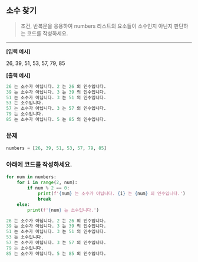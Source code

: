 ## 소수 찾기

> 조건, 반복문을 응용하여 numbers 리스트의 요소들이 소수인지 아닌지 판단하는 코드를 작성하세요.

---


**[입력 예시]**

26, 39, 51, 53, 57, 79, 85

**[출력 예시]**
```python
26 는 소수가 아닙니다. 2 는 26 의 인수입니다.
39 는 소수가 아닙니다. 3 는 39 의 인수입니다.
51 는 소수가 아닙니다. 3 는 51 의 인수입니다.
53 는 소수입니다.
57 는 소수가 아닙니다. 3 는 57 의 인수입니다.
79 는 소수입니다.
85 는 소수가 아닙니다. 5 는 85 의 인수입니다.
```

### 문제 
```python
numbers = [26, 39, 51, 53, 57, 79, 85]
```
### 아래에 코드를 작성하세요.
```python
for num in numbers:
    for i in range(2, num):
        if num % 2 == 0:
            print(f'{num} 는 소수가 아닙니다. {i} 는 {num} 의 인수입니다.')
            break
    else:
        print(f'{num} 는 소수입니다.')

26 는 소수가 아닙니다. 2 는 26 의 인수입니다.
39 는 소수가 아닙니다. 3 는 39 의 인수입니다.
51 는 소수가 아닙니다. 3 는 51 의 인수입니다.
53 는 소수입니다.
57 는 소수가 아닙니다. 3 는 57 의 인수입니다.
79 는 소수입니다.
85 는 소수가 아닙니다. 5 는 85 의 인수입니다.
    
```